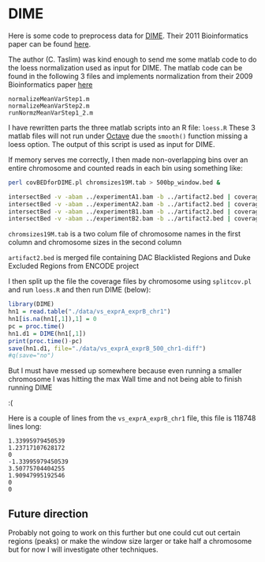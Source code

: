 # DIME

Here is some code to preprocess data for [DIME](http://www.stat.osu.edu/~statgen/SOFTWARE/DIME/).
Their 2011 Bioinformatics paper can be found [here](http://pubmed.gov/21471015).

The author (C. Taslim) was kind enough to send me some matlab code to do the loess normalization used as input for DIME.
The matlab code can be found in the following 3 files and implements normalization from their 2009 Bioinformatics paper [here](http://pubmed.gov/19561022)

    normalizeMeanVarStep1.m
    normalizeMeanVarStep2.m
    runNormzMeanVarStep1_2.m
    
I have rewritten parts the three matlab scripts into an R file: `loess.R`
These 3 matlab files will not run under [Octave](http://www.gnu.org/software/octave/) due the `smooth()` function missing a loess option.
The output of this script is used as input for DIME.

If memory serves me correctly, I then made non-overlapping bins over an entire chromosome and counted reads in each bin using something like:

```bash
perl covBEDforDIME.pl chromsizes19M.tab > 500bp_window.bed &

intersectBed -v -abam ../experimentA1.bam -b ../artifact2.bed | coverageBed -abam stdin -b 500bp_window.bed | sortBed > ./data/exprA1.cov 
intersectBed -v -abam ../experimentA2.bam -b ../artifact2.bed | coverageBed -abam stdin -b 500bp_window.bed | sortBed > ./data/exprA2.cov 
intersectBed -v -abam ../experimentB1.bam -b ../artifact2.bed | coverageBed -abam stdin -b 500bp_window.bed | sortBed > ./data/exprB1.cov
intersectBed -v -abam ../experimentB2.bam -b ../artifact2.bed | coverageBed -abam stdin -b 500bp_window.bed | sortBed > ./data/exprB2.cov
```
`chromsizes19M.tab` is a two colum file of chromosome names in the first column and chromosome sizes in the second column
 
`artifact2.bed` is merged file containing DAC Blacklisted Regions and Duke Excluded Regions from ENCODE project

I then split up the file the coverage files by chromosome using `splitcov.pl` and run `loess.R` and then run DIME (below):

```R
library(DIME)
hn1 = read.table("./data/vs_exprA_exprB_chr1")
hn1[is.na(hn1[,1]),1] = 0
pc = proc.time()
hn1.d1 = DIME(hn1[,1])
print(proc.time()-pc)
save(hn1.d1, file="./data/vs_exprA_exprB_500_chr1-diff")
#q(save="no")
```

But I must have messed up somewhere because even running a smaller chromosome I was hitting the max Wall time and not being able to finish running DIME

:(

Here is a couple of lines from the `vs_exprA_exprB_chr1` file, this file is 118748 lines long:

    1.33995979450539
    1.23717107628172
    0
    -1.33995979450539
    3.50775704404255
    1.90947995192546
    0
    0

## Future direction
Probably not going to work on this further but one could cut out certain regions (peaks) 
or make the window size larger or take half a chromosome but for now I will investigate other techniques.
